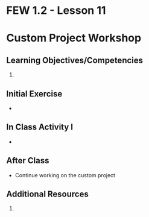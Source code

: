 # FEW 1.2 - Lesson 11

# Custom Project Workshop 

## Learning Objectives/Competencies

1. 

## Initial Exercise

- 

## In Class Activity I

- 

## After Class

- Continue working on the custom project 

## Additional Resources

1. 
